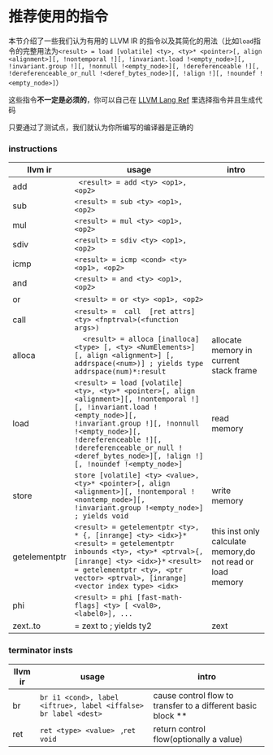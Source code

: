 # 推荐使用的指令

本节介绍了一些我们认为有用的 LLVM IR 的指令以及其简化的用法（比如`load`指令的完整用法为``<result> = load [volatile] <ty>, <ty>* <pointer>[, align <alignment>][, !nontemporal !][, !invariant.load !<empty_node>][, !invariant.group !][, !nonnull !<empty_node>][, !dereferenceable !][, !dereferenceable_or_null !<deref_bytes_node>][, !align !][, !noundef !<empty_node>]``）

这些指令**不一定是必须的**，你可以自己在 [LLVM Lang Ref](https://llvm.org/docs/LangRef.html) 里选择指令并且生成代码

只要通过了测试点，我们就认为你所编写的编译器是正确的

### instructions 

| llvm ir | usage                                                        | intro |
| ------- | ------------------------------------------------------------ | ----- |
| add     | ` <result> = add <ty> <op1>, <op2>`                          |       |
| sub     | `<result> = sub <ty> <op1>, <op2>`                           |       |
| mul     | `<result> = mul <ty> <op1>, <op2> `                          |       |
| sdiv    | `<result> = sdiv <ty> <op1>, <op2>  `                        |       |
| icmp    | `<result> = icmp <cond> <ty> <op1>, <op2>   `                |       |
| and     | `<result> = and <ty> <op1>, <op2>  `                         |       |
| or      | `<result> = or <ty> <op1>, <op2>   `                         |       |
| call    | `<result> =  call  [ret attrs]  <ty> <fnptrval>(<function args>)` |       |
| alloca        | `  <result> = alloca [inalloca] <type> [, <ty> <NumElements>] [, align <alignment>] [, addrspace(<num>)] ; yields type addrspace(num)*:result` | allocate  memory in current stack frame                     |
| load          | `<result> = load [volatile] <ty>, <ty>* <pointer>[, align <alignment>][, !nontemporal !][, !invariant.load !<empty_node>][, !invariant.group !][, !nonnull !<empty_node>][, !dereferenceable !][, !dereferenceable_or_null !<deref_bytes_node>][, !align !][, !noundef !<empty_node>]` | read memory                                                 |
| store         | `store [volatile] <ty> <value>, <ty>* <pointer>[, align <alignment>][, !nontemporal !<nontemp_node>][, !invariant.group !<empty_node>] ; yields void` | write memory                                                |
| getelementptr | `<result> = getelementptr <ty>, * {, [inrange] <ty> <idx>}*`                                                                                                 `<result> = getelementptr inbounds <ty>, <ty>* <ptrval>{, [inrange] <ty> <idx>}*`                                                                                 `<result> = getelementptr <ty>, <ptr vector> <ptrval>, [inrange] <vector index type> <idx>` | this inst only calculate  memory,do not read or load memory |
| phi           | `<result> = phi [fast-math-flags] <ty> [ <val0>, <label0>], ...` |                                                             |
| zext..to      | <result> = zext <ty> <value> to <ty2>             ; yields ty2 | zext                                                        |

### terminator insts

| llvm ir | usage                                                        | intro                                                        |
| ------- | ------------------------------------------------------------ | ------------------------------------------------------------ |
| br      | `br i1 <cond>, label <iftrue>, label <iffalse>`       `br label <dest>  ` | cause control flow to transfer to a different basic block ** |
| ret     | `ret <type> <value> `  ,`ret void  `                         | return control flow(optionally a value)                      |
